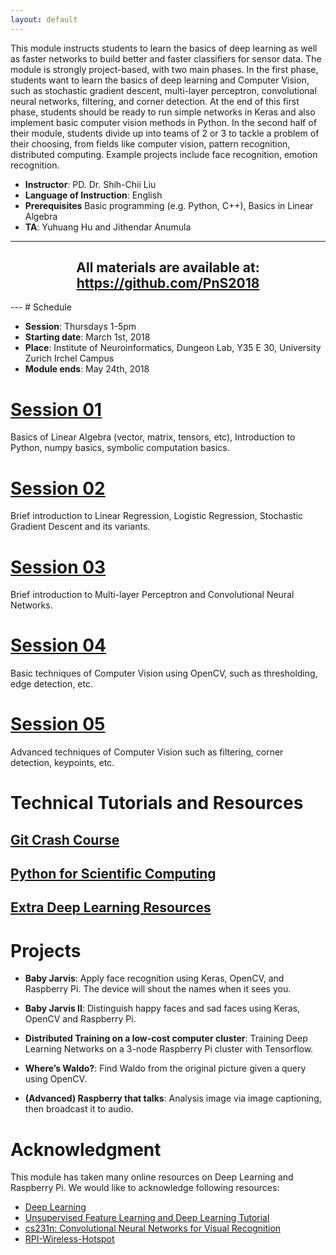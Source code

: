 ```yaml
---
layout: default
---
```


This module instructs students to learn the basics of deep learning as well as faster networks to build better and faster classifiers for sensor data. The module is strongly project-based, with two main phases. In the first phase, students want to learn the basics of deep learning and Computer Vision, such as stochastic gradient descent, multi-layer perceptron, convolutional neural networks, filtering, and corner detection. At the end of this first phase, students should be ready to run simple networks in Keras and also implement basic computer vision methods in Python. In the second half of their module, students divide up into teams of 2 or 3 to tackle a problem of their choosing, from fields like computer vision, pattern recognition, distributed computing. Example projects include face recognition, emotion recognition.

+ __Instructor__: PD. Dr. Shih-Chii Liu
+ __Language of Instruction__: English
+ __Prerequisites__ Basic programming (e.g. Python, C++), Basics in Linear Algebra
+ __TA__: Yuhuang Hu and Jithendar Anumula

---
<div>
<h2 align="center">
    All materials are available at: <a href="https://github.com/PnS2018">https://github.com/PnS2018</a>
</h2>
</div>
---
# Schedule

+ __Session__: Thursdays 1-5pm
+ __Starting date__: March 1st, 2018
+ __Place__: Institute of Neuroinformatics, Dungeon Lab, Y35 E 30, University Zurich Irchel Campus
+ __Module ends__: May 24th, 2018

# [Session 01](./session_01.md)
Basics of Linear Algebra (vector, matrix, tensors, etc), Introduction to Python, numpy basics, symbolic computation basics.

# [Session 02](./session_02.md)
Brief introduction to Linear Regression, Logistic Regression, Stochastic Gradient Descent and its variants.

# [Session 03](./session_03.md)
Brief introduction to Multi-layer Perceptron and Convolutional Neural Networks.

# [Session 04](./session_04.md)
Basic techniques of Computer Vision using OpenCV, such as thresholding, edge detection, etc.

# [Session 05](./session_05.md)
Advanced techniques of Computer Vision such as filtering, corner detection, keypoints, etc.

# Technical Tutorials and Resources

## [Git Crash Course](./git-intro.md)

## [Python for Scientific Computing](./python-sc.md)

## [Extra Deep Learning Resources](./dl-res.md)

# Projects

+ __Baby Jarvis__: Apply face recognition using Keras, OpenCV, and Raspberry Pi. The device will shout the names when it sees you.

+ __Baby Jarvis II__: Distinguish happy faces and sad faces using Keras, OpenCV and Raspberry Pi.

+ __Distributed Training on a low-cost computer cluster__: Training Deep Learning Networks on a 3-node Raspberry Pi cluster with Tensorflow.

+ __Where’s Waldo?__: Find Waldo from the original picture given a query using OpenCV.

+ __(Advanced) Raspberry that talks__: Analysis image via image captioning, then broadcast it to audio.

# Acknowledgment

This module has taken many online resources on Deep Learning and Raspberry Pi.
We would like to acknowledge following resources:

+ [Deep Learning](http://www.deeplearningbook.org/)
+ [Unsupervised Feature Learning and Deep Learning Tutorial](http://ufldl.stanford.edu/tutorial/)
+ [cs231n: Convolutional Neural Networks for Visual Recognition](http://cs231n.github.io/)
+ [RPI-Wireless-Hotspot](https://github.com/unixabg/RPI-Wireless-Hotspot)
